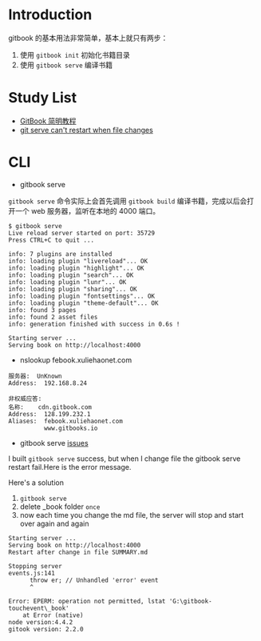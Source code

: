 # Introduction
gitbook 的基本用法非常简单，基本上就只有两步：

1. 使用 `gitbook init` 初始化书籍目录
2. 使用 `gitbook serve` 编译书籍

# Study List
* [GitBook 简明教程](http://www.chengweiyang.cn/gitbook/)
* [git serve can't restart when file changes](https://github.com/GitbookIO/gitbook/issues/1379)
# CLI
* gitbook serve

`gitbook serve` 命令实际上会首先调用 `gitbook build` 编译书籍，完成以后会打开一个 web 服务器，监听在本地的 4000 端口。
```shell
$ gitbook serve
Live reload server started on port: 35729
Press CTRL+C to quit ...

info: 7 plugins are installed
info: loading plugin "livereload"... OK
info: loading plugin "highlight"... OK
info: loading plugin "search"... OK
info: loading plugin "lunr"... OK
info: loading plugin "sharing"... OK
info: loading plugin "fontsettings"... OK
info: loading plugin "theme-default"... OK
info: found 3 pages
info: found 2 asset files
info: generation finished with success in 0.6s !

Starting server ...
Serving book on http://localhost:4000
```


* nslookup febook.xuliehaonet.com

```shell
服务器:  UnKnown
Address:  192.168.8.24

非权威应答:
名称:    cdn.gitbook.com
Address:  128.199.232.1
Aliases:  febook.xuliehaonet.com
          www.gitbooks.io
```

* gitbook serve [issues](https://github.com/GitbookIO/gitbook/issues/1379#issuecomment-320579569)

I built `gitbook serve` success, but when I change file the gitbook serve restart fail.Here is the error message.

Here's a solution

1. `gitbook serve`
2. delete _book folder `once`
3. now each time you change the md file, the server will stop and start over again and again

```shell
Starting server ...
Serving book on http://localhost:4000
Restart after change in file SUMMARY.md

Stopping server
events.js:141
      throw er; // Unhandled 'error' event
      ^

Error: EPERM: operation not permitted, lstat 'G:\gitbook-touchevent\_book'
    at Error (native)
node version:4.4.2
gitook version: 2.2.0
```
